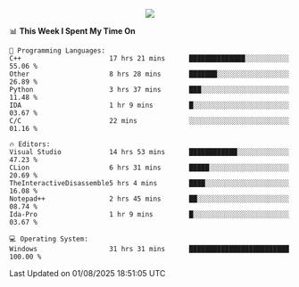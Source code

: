 <p align="center">
  <img src="https://readme-typing-svg.herokuapp.com?font=Cascadia+Code&weight=600&size=20&duration=5000&pause=1000&color=FFFFFF&center=true&vCenter=true&width=500&lines=IF+I'M+NOT+WORKING+-+IT+MEANS+I'M+DEAD+💀" />
</p>

<!--START_SECTION:waka-->
📊 **This Week I Spent My Time On** 

```text
💬 Programming Languages: 
C++                      17 hrs 21 mins      ██████████████░░░░░░░░░░░   55.06 % 
Other                    8 hrs 28 mins       ███████░░░░░░░░░░░░░░░░░░   26.89 % 
Python                   3 hrs 37 mins       ███░░░░░░░░░░░░░░░░░░░░░░   11.48 % 
IDA                      1 hr 9 mins         █░░░░░░░░░░░░░░░░░░░░░░░░   03.67 % 
C/C                      22 mins             ░░░░░░░░░░░░░░░░░░░░░░░░░   01.16 % 

🔥 Editors: 
Visual Studio            14 hrs 53 mins      ████████████░░░░░░░░░░░░░   47.23 % 
CLion                    6 hrs 31 mins       █████░░░░░░░░░░░░░░░░░░░░   20.69 % 
TheInteractiveDisassemble5 hrs 4 mins        ████░░░░░░░░░░░░░░░░░░░░░   16.08 % 
Notepad++                2 hrs 45 mins       ██░░░░░░░░░░░░░░░░░░░░░░░   08.74 % 
Ida-Pro                  1 hr 9 mins         █░░░░░░░░░░░░░░░░░░░░░░░░   03.67 % 

💻 Operating System: 
Windows                  31 hrs 31 mins      █████████████████████████   100.00 % 
```


 Last Updated on 01/08/2025 18:51:05 UTC
<!--END_SECTION:waka-->
